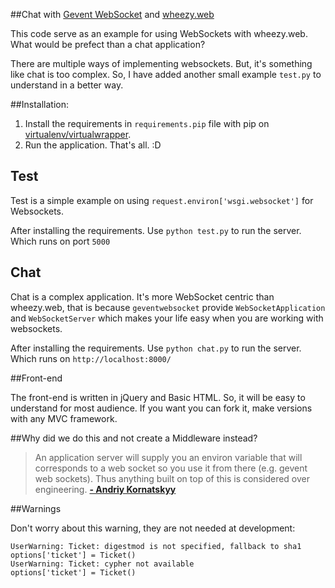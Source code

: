 ##Chat with [Gevent WebSocket](https://bitbucket.org/Jeffrey/gevent-websocket) and [wheezy.web](https://bitbucket.org/akorn/wheezy.web)

This code serve as an example for using WebSockets with wheezy.web. 
What would be prefect than a chat application?

There are multiple ways of implementing websockets. 
But, it's something like chat is too complex.
So, I have added another small example `test.py` to understand in a better way.

##Installation:

1. Install the requirements in `requirements.pip` file with pip on [virtualenv/virtualwrapper](http://docs.python-guide.org/en/latest/dev/virtualenvs/).
2. Run the application. That's all. :D

## Test

Test is a simple example on using `request.environ['wsgi.websocket']` for Websockets.

After installing the requirements. Use `python test.py` to run the server. Which runs on port `5000`

## Chat

Chat is a complex application. It's more WebSocket centric than wheezy.web, that is because `geventwebsocket` provide `WebSocketApplication` and `WebSocketServer` which makes your life easy when you are working with websockets.

After installing the requirements. Use `python chat.py` to run the server. Which runs on `http://localhost:8000/`

##Front-end

The front-end is written in jQuery and Basic HTML. So, it will be easy to understand for most audience.
If you want you can fork it, make versions with any MVC framework.


##Why did we do this and not create a Middleware instead?
> An application server will supply you an environ variable that will corresponds to a web socket so you use it from there (e.g. gevent web sockets). Thus anything built on top of this is considered over engineering. [**- Andriy Kornatskyy**](http://mindref.blogspot.in/)


##Warnings

Don't worry about this warning, they are not needed at development:

    UserWarning: Ticket: digestmod is not specified, fallback to sha1
    options['ticket'] = Ticket()
    UserWarning: Ticket: cypher not available
    options['ticket'] = Ticket()
